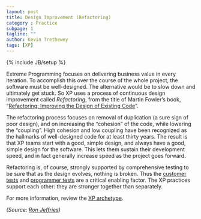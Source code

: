 ```yaml
---
layout: post
title: Design Improvement (Refactoring)
category : Practice
subpage: 1
tagline: ""
author: Kevin Trethewey
tags: [XP]
---
```

{% include JB/setup %}

Extreme Programming focuses on delivering business value in every iteration. To accomplish this over the course of the whole project, the software must be well-designed. The alternative would be to slow down and ultimately get stuck. So XP uses a process of continuous design improvement called *Refactoring*, from the title of Martin Fowler’s book, “[Refactoring: Improving the Design of Existing Code](http://www.amazon.com/exec/obidos/ASIN/0201485672/armaties)”.

The refactoring process focuses on removal of duplication (a sure sign of poor design), and on increasing the “cohesion” of the code, while lowering the “coupling”. High cohesion and low coupling have been recognized as the hallmarks of well-designed code for at least thirty years. The result is that XP teams start with a good, simple design, and always have a good, simple design for the software. This lets them sustain their development speed, and in fact generally increase speed as the project goes forward.

Refactoring is, of course, strongly supported by comprehensive testing to be sure that as the design evolves, nothing is broken. Thus the [customer tests](/practice/CustomerTests) and [programmer tests](/practice/TDD) are a critical enabling factor. The XP practices support each other: they are stronger together than separately.

For more information, review the [XP archetype](/archetype/XP/).

*(Source: [Ron Jeffries](http://ronjeffries.com/xprog/what-is-extreme-programming))*
